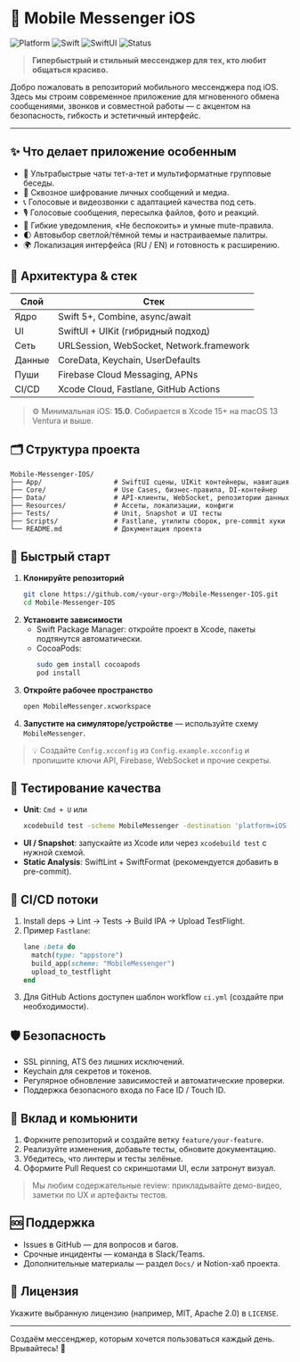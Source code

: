 # 🚀 Mobile Messenger iOS

![Platform](https://img.shields.io/badge/platform-iOS_15+-blueviolet?style=for-the-badge) ![Swift](https://img.shields.io/badge/swift-5.9-orange?style=for-the-badge) ![SwiftUI](https://img.shields.io/badge/UI-SwiftUI%20%2B%20UIKit-ff69b4?style=for-the-badge) ![Status](https://img.shields.io/badge/status-Active-success?style=for-the-badge)

> **Гипербыстрый и стильный мессенджер для тех, кто любит общаться красиво.**

Добро пожаловать в репозиторий мобильного мессенджера под iOS. Здесь мы строим современное приложение для мгновенного обмена сообщениями, звонков и совместной работы — с акцентом на безопасность, гибкость и эстетичный интерфейс.

---

## ✨ Что делает приложение особенным
- 💬 Ультрабыстрые чаты тет-а-тет и мультиформатные групповые беседы.
- 🔐 Сквозное шифрование личных сообщений и медиа.
- 📞 Голосовые и видеозвонки с адаптацией качества под сеть.
- 🎙️ Голосовые сообщения, пересылка файлов, фото и реакций.
- 🔔 Гибкие уведомления, «Не беспокоить» и умные mute-правила.
- 🌓 Автовыбор светлой/тёмной темы и настраиваемые палитры.
- 🌍 Локализация интерфейса (RU / EN) и готовность к расширению.

## 🧠 Архитектура & стек
| Слой | Стек |
| ---- | ---- |
| Ядро | Swift 5+, Combine, async/await |
| UI | SwiftUI + UIKit (гибридный подход) |
| Сеть | URLSession, WebSocket, Network.framework |
| Данные | CoreData, Keychain, UserDefaults |
| Пуши | Firebase Cloud Messaging, APNs |
| CI/CD | Xcode Cloud, Fastlane, GitHub Actions |

> ⚙️ Минимальная iOS: **15.0**. Собирается в Xcode 15+ на macOS 13 Ventura и выше.

## 🗂 Структура проекта
```
Mobile-Messenger-IOS/
├── App/                  # SwiftUI сцены, UIKit контейнеры, навигация
├── Core/                 # Use Cases, бизнес-правила, DI-контейнер
├── Data/                 # API-клиенты, WebSocket, репозитории данных
├── Resources/            # Ассеты, локализации, конфиги
├── Tests/                # Unit, Snapshot и UI тесты
├── Scripts/              # Fastlane, утилиты сборок, pre-commit хуки
└── README.md             # Документация проекта
```

## 🏁 Быстрый старт
1. **Клонируйте репозиторий**
   ```bash
   git clone https://github.com/<your-org>/Mobile-Messenger-IOS.git
   cd Mobile-Messenger-IOS
   ```
2. **Установите зависимости**
   - Swift Package Manager: откройте проект в Xcode, пакеты подтянутся автоматически.
   - CocoaPods:
     ```bash
     sudo gem install cocoapods
     pod install
     ```
3. **Откройте рабочее пространство**
   ```bash
   open MobileMessenger.xcworkspace
   ```
4. **Запустите на симуляторе/устройстве** — используйте схему `MobileMessenger`.

> 💡 Создайте `Config.xcconfig` из `Config.example.xcconfig` и пропишите ключи API, Firebase, WebSocket и прочие секреты.

## 🧪 Тестирование качества
- **Unit**: `Cmd + U` или
  ```bash
  xcodebuild test -scheme MobileMessenger -destination 'platform=iOS Simulator,name=iPhone 15'
  ```
- **UI / Snapshot**: запускайте из Xcode или через `xcodebuild test` с нужной схемой.
- **Static Analysis**: SwiftLint + SwiftFormat (рекомендуется добавить в pre-commit).

## 🔄 CI/CD потоки
1. Install deps → Lint → Tests → Build IPA → Upload TestFlight.
2. Пример `Fastlane`:
   ```ruby
   lane :beta do
     match(type: "appstore")
     build_app(scheme: "MobileMessenger")
     upload_to_testflight
   end
   ```
3. Для GitHub Actions доступен шаблон workflow `ci.yml` (создайте при необходимости).

## 🛡 Безопасность
- SSL pinning, ATS без лишних исключений.
- Keychain для секретов и токенов.
- Регулярное обновление зависимостей и автоматические проверки.
- Поддержка безопасного входа по Face ID / Touch ID.

## 🤝 Вклад и комьюнити
1. Форкните репозиторий и создайте ветку `feature/your-feature`.
2. Реализуйте изменения, добавьте тесты, обновите документацию.
3. Убедитесь, что линтеры и тесты зелёные.
4. Оформите Pull Request со скриншотами UI, если затронут визуал.

> Мы любим содержательные review: прикладывайте демо-видео, заметки по UX и артефакты тестов.

## 🆘 Поддержка
- Issues в GitHub — для вопросов и багов.
- Срочные инциденты — команда в Slack/Teams.
- Дополнительные материалы — раздел `Docs/` и Notion-хаб проекта.

## 📄 Лицензия
Укажите выбранную лицензию (например, MIT, Apache 2.0) в `LICENSE`.

---

Создаём мессенджер, которым хочется пользоваться каждый день. Врывайтесь! 💜
